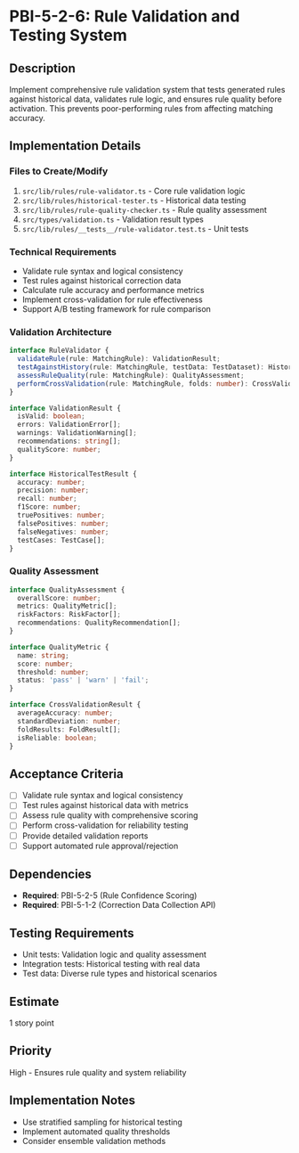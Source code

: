 # PBI-5-2-6: Rule Validation and Testing System

## Description

Implement comprehensive rule validation system that tests generated rules against historical data, validates rule logic,
and ensures rule quality before activation. This prevents poor-performing rules from affecting matching accuracy.

## Implementation Details

### Files to Create/Modify

1. `src/lib/rules/rule-validator.ts` - Core rule validation logic
2. `src/lib/rules/historical-tester.ts` - Historical data testing
3. `src/lib/rules/rule-quality-checker.ts` - Rule quality assessment
4. `src/types/validation.ts` - Validation result types
5. `src/lib/rules/__tests__/rule-validator.test.ts` - Unit tests

### Technical Requirements

- Validate rule syntax and logical consistency
- Test rules against historical correction data
- Calculate rule accuracy and performance metrics
- Implement cross-validation for rule effectiveness
- Support A/B testing framework for rule comparison

### Validation Architecture

```typescript
interface RuleValidator {
  validateRule(rule: MatchingRule): ValidationResult;
  testAgainstHistory(rule: MatchingRule, testData: TestDataset): HistoricalTestResult;
  assessRuleQuality(rule: MatchingRule): QualityAssessment;
  performCrossValidation(rule: MatchingRule, folds: number): CrossValidationResult;
}

interface ValidationResult {
  isValid: boolean;
  errors: ValidationError[];
  warnings: ValidationWarning[];
  recommendations: string[];
  qualityScore: number;
}

interface HistoricalTestResult {
  accuracy: number;
  precision: number;
  recall: number;
  f1Score: number;
  truePositives: number;
  falsePositives: number;
  falseNegatives: number;
  testCases: TestCase[];
}
```

### Quality Assessment

```typescript
interface QualityAssessment {
  overallScore: number;
  metrics: QualityMetric[];
  riskFactors: RiskFactor[];
  recommendations: QualityRecommendation[];
}

interface QualityMetric {
  name: string;
  score: number;
  threshold: number;
  status: 'pass' | 'warn' | 'fail';
}

interface CrossValidationResult {
  averageAccuracy: number;
  standardDeviation: number;
  foldResults: FoldResult[];
  isReliable: boolean;
}
```

## Acceptance Criteria

- [ ] Validate rule syntax and logical consistency
- [ ] Test rules against historical data with metrics
- [ ] Assess rule quality with comprehensive scoring
- [ ] Perform cross-validation for reliability testing
- [ ] Provide detailed validation reports
- [ ] Support automated rule approval/rejection

## Dependencies

- **Required**: PBI-5-2-5 (Rule Confidence Scoring)
- **Required**: PBI-5-1-2 (Correction Data Collection API)

## Testing Requirements

- Unit tests: Validation logic and quality assessment
- Integration tests: Historical testing with real data
- Test data: Diverse rule types and historical scenarios

## Estimate

1 story point

## Priority

High - Ensures rule quality and system reliability

## Implementation Notes

- Use stratified sampling for historical testing
- Implement automated quality thresholds
- Consider ensemble validation methods
